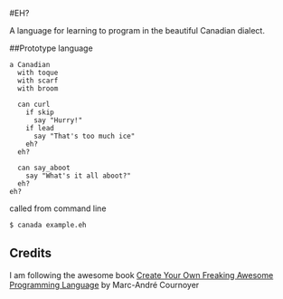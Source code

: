 #EH?

A language for learning to program in the beautiful Canadian dialect.

##Prototype language
```
a Canadian
  with toque
  with scarf
  with broom

  can curl
    if skip
      say "Hurry!"
    if lead
      say "That's too much ice"
    eh?
  eh?

  can say_aboot
    say "What's it all aboot?"
  eh?
eh?
```

called from command line
```bash
$ canada example.eh
```

## Credits
I am following the awesome book [Create Your Own Freaking Awesome Programming Language](http://createyourproglang.com/)
by Marc-André Cournoyer
